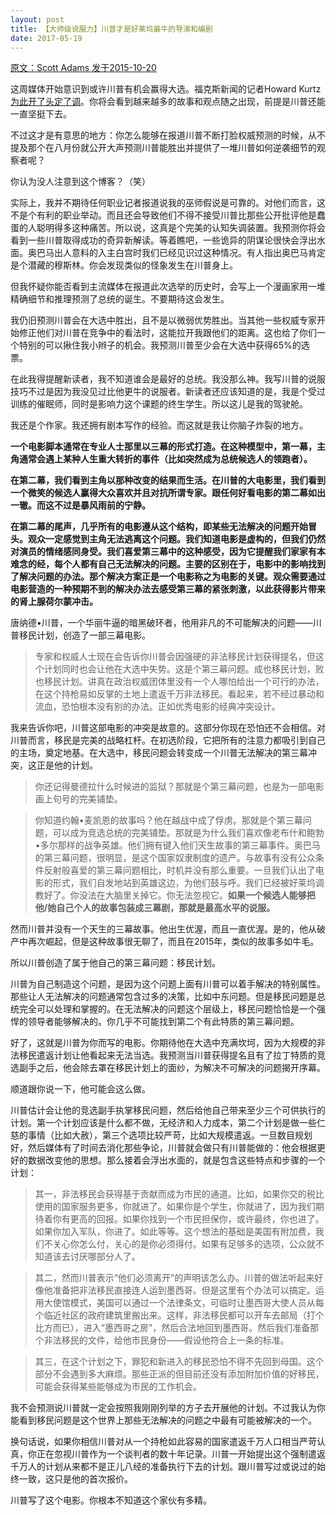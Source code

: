 ```yaml
---
layout: post
title: 【大师级说服力】川普才是好莱坞最牛的导演和编剧
date: 2017-05-19
---
```


 [原文：Scott Adams         发于2015-10-20][1]


这周媒体开始意识到或许川普有机会赢得大选。福克斯新闻的记者Howard Kurtz[为此开了头定了调][2]。你将会看到越来越多的故事和观点随之出现，前提是川普还能一直坚挺下去。

不过这才是有意思的地方：你怎么能够在报道川普不断打脸权威预测的时候，从不提及那个在八月份就公开大声预测川普能胜出并提供了一堆川普如何逆袭细节的观察者呢？

你认为没人注意到这个博客？（笑）

实际上，我并不期待任何职业记者报道说我的巫师假说是可靠的。对他们而言，这不是个有利的职业举动。而且还会导致他们不得不接受川普比那些公开批评他是蠢蛋的人聪明得多这种痛苦。所以说，这真是个完美的认知失调装置。我预测你将会看到一些川普取得成功的奇异新解读。等着瞧吧，一些诡异的阴谋论很快会浮出水面。奥巴马出人意料的入主白宫时我们已经见识过这种情况。有人指出奥巴马肯定是个潜藏的穆斯林。你会发现类似的怪象发生在川普身上。

但我怀疑你能否看到主流媒体在报道此次选举的历史时，会写上一个漫画家用一堆精确细节和推理预测了总统的诞生。不要期待这会发生。

我仍旧预测川普会在大选中胜出，且不是以微弱优势胜出。当其他一些权威专家开始修正他们对川普在竞争中的看法时，这能拉开我跟他们的距离。这也给了你们一个特别的可以揪住我小辫子的机会。我预测川普至少会在大选中获得65%的选票。

在此我得提醒新读者，我不知道谁会是最好的总统。我没那么神。我写川普的说服技巧不过是因为我没见过比他更牛的说服者。新读者还应该知道的是，我是个受过训练的催眠师，同时是影响力这个课题的终生学生。所以这儿是我的驾驶舱。

我还是个作家。我还拥有剧本写作的经验。而这就是我让你脑子炸裂的地方。

**一个电影脚本通常在专业人士那里以三幕的形式打造。在这种模型中，第一幕，主角通常会遇上某种人生重大转折的事件（比如突然成为总统候选人的领跑者）。**

**在第二幕，我们看到主角以那种改变的结果而生活。在川普的大电影里，我们看到一个微笑的候选人赢得大众喜欢并且对抗所谓专家。跟任何好看电影的第二幕如出一辙。而这不过是暴风雨前的宁静。**

**在第二幕的尾声，几乎所有的电影遵从这个结构，即某些无法解决的问题开始冒头。观众一定感觉到主角无法逃离这个问题。我们知道电影是虚构的，但我们仍然对演员的情绪感同身受。我们喜爱第三幕中的这种感受，因为它提醒我们家家有本难念的经，每个人都有自己无法解决的问题。主要的区别在于，电影中的影响找到了解决问题的办法。那个解决方案正是一个电影称之为电影的关键。观众需要通过电影营造的一种预期不到的解决办法去感受第三幕的紧张刺激，以此获得影片带来的肾上腺荷尔蒙冲击。**

唐纳德•川普，一个华丽牛逼的暗黑破环者，他用非凡的不可能解决的问题——川普移民计划，创造了一部三幕电影。

>专家和权威人士现在会告诉你川普会因强硬的非法移民计划获得提名，但这个计划同时也会让他在大选中失势。这是个第三幕问题。成也移民计划，败也移民计划。讲真在政治权威团体里没有一个人哪怕给出一个可行的办法，在这个持枪易如反掌的土地上遣返千万非法移民。看起来，若不经过暴动和流血，恐怕根本没有别的办法。正如优秀电影的经典冲突设计。

我来告诉你吧，川普这部电影的冲突是故意的。这部分你现在恐怕还不会相信。对川普而言，移民是完美的战略杠杆。在初选阶段，它把所有的注意力都吸引到自己的主场，奠定地基。在大选中，移民问题会转变成一个川普无法解决的第三幕冲突，这正是他的计划。

>你还记得曼德拉什么时候进的监狱？那就是个第三幕问题，也是为一部电影画上句号的完美铺垫。

>你知道约翰•麦凯恩的故事吗？他在越战中成了俘虏。那就是个第三幕问题，可以成为竞选总统的完美铺垫。那就是为什么我们喜欢像老布什和鲍勃•多尔那样的战争英雄。他们拥有键入他们天生故事的第三幕事件。奥巴马的第三幕问题，很明显，是这个国家奴隶制度的遗产。与故事有没有公众条件反射般喜爱的第三幕问题相比，时机并没有那么重要。一旦我们认出了电影的形式，我们自发地站到英雄这边，为他们鼓与呼。我们已经被好莱坞调教好了。你没法在大脑里关掉它。你无法忽视它。**如果一个候选人能够把他/她自己个人的故事包装成三幕剧，那就是最高水平的说服。**

然而川普并没有一个天生的三幕故事。他出生优渥，而且一直优渥。是的，他从破产中再次崛起，但是这种故事很无聊了，而且在2015年，类似的故事多如牛毛。

所以川普创造了属于他自己的第三幕问题：移民计划。

川普为自己制造这个问题，是因为这个问题上面有川普可以着手解决的特别属性。那些让人无法解决的问题通常包含过多的决策，比如中东问题。但是移民问题是总统完全可以处理和掌握的。在无法解决的问题这个层级上，移民问题恰恰是一个强悍的领导者能够解决的。你几乎不可能找到第二个有此特质的第三幕问题。

好了，这就是川普为你而写的电影。你期待他在大选中充满坎坷，因为大规模的非法移民遣返计划让他看起来无法当选。我预测当川普获得提名且有了拉丁特质的竞选副手之后，他会除去罩在移民计划上的面纱，为解决不可解决的问题揭开序幕。

顺道跟你说一下，他可能会这么做。

川普估计会让他的竞选副手执掌移民问题，然后给他自己带来至少三个可供执行的计划。第一个计划应该是什么都不做，无经济和人力成本，第二个计划是做一些仁慈的事情（比如大赦），第三个选项比较严苛，比如大规模遣返。一旦数目规划好，然后媒体有了时间去消化那些争论，川普就会做只有川普能做的：他会根据更好的数据改变他的思想。那么接着会浮出水面的，就是包含这些特点和步骤的一个计划：

>其一，非法移民会获得基于贡献而成为市民的通道。比如，如果你交的税比使用的国家服务更多，你就进了。如果你是个学生，你就进了，因为我们期待着你有更高的回报。如果你找到一个市民担保你，或许最终，你也进了。如果你加入军队，你进了。如此等等。这个想法的基础是美国有附加费，我们不关心你怎么付，关心的是你必须得付。如果有足够多的选项，公众就不知道该去讨厌哪部分人了。

>其二，然而川普表示“他们必须离开”的声明该怎么办。川普的做法听起来好像他准备把非法移民直接连人运到墨西哥。但是这里有个办法可以搞定。运用大使馆模式，美国可以通过一个法律条文，可临时让墨西哥大使人员从每个临近社区的政府建筑里搬出来。这样，非法移民都可以开车去邮局（打个比方而已），进入“墨西哥之房”，然后合法地回到墨西哥。然后我们准备那个非法移民的文件，给他市民身份——假设他符合上一条的标准。

>其三，在这个计划之下，罪犯和新进入的移民恐怕不得不先回到母国。这个部分不会遇到多大麻烦。那些正派的但目前还没有添加附加价值的好移民，可能会获得某些能够成为市民的工作机会。

我不会预测说川普就一定会按照我刚刚列举的方子去开展他的计划。不过我认为你能看到移民问题是这个世界上那些无法解决的问题之中最有可能被解决的一个。

换句话说，如果你相信川普对从一个持枪如此容易的国家遣返千万人口相当严苛认真，你正在忽视川普作为一个谈判者的数十年记录。川普一开始提出这个强制遣返千万人的计划从来都不是正儿八经的准备执行下去的计划。跟川普写过或说过的始终一致，这只是他的首次报价。

川普写了这个电影。你根本不知道这个家伙有多精。

[1]: http://blog.dilbert.com/post/131552504961/trumps-third-act-part-of-the-trump-persuasion
[2]: http://www.foxnews.com/politics/2015/10/20/media-establishment-finally-admits-trump-could-win-this-thing.html







